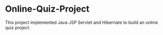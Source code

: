 # Online-Quiz-Project

This project implemented Java JSP Servlet and Hibernate to build an online quiz project. 
